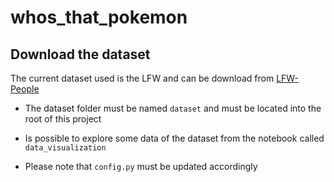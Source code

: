 # whos_that_pokemon


## Download the dataset
The current dataset used is the LFW and can be download from [LFW-People](https://www.kaggle.com/atulanandjha/lfwpeople)

- The dataset folder must be named `dataset` and must be located into the root of this project

- Is possible to explore some data of the dataset from the notebook called `data_visualization`

- Please note that `config.py` must be updated accordingly
